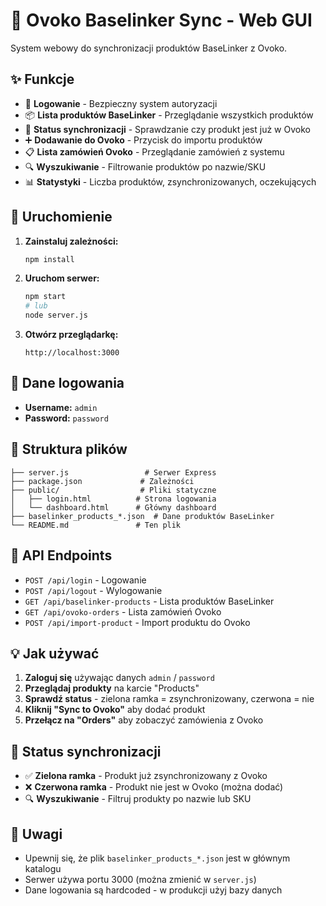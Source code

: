# 🚗 Ovoko Baselinker Sync - Web GUI

System webowy do synchronizacji produktów BaseLinker z Ovoko.

## ✨ Funkcje

- 🔐 **Logowanie** - Bezpieczny system autoryzacji
- 📦 **Lista produktów BaseLinker** - Przeglądanie wszystkich produktów
- 🔄 **Status synchronizacji** - Sprawdzanie czy produkt jest już w Ovoko
- ➕ **Dodawanie do Ovoko** - Przycisk do importu produktów
- 📋 **Lista zamówień Ovoko** - Przeglądanie zamówień z systemu
- 🔍 **Wyszukiwanie** - Filtrowanie produktów po nazwie/SKU
- 📊 **Statystyki** - Liczba produktów, zsynchronizowanych, oczekujących

## 🚀 Uruchomienie

1. **Zainstaluj zależności:**
   ```bash
   npm install
   ```

2. **Uruchom serwer:**
   ```bash
   npm start
   # lub
   node server.js
   ```

3. **Otwórz przeglądarkę:**
   ```
   http://localhost:3000
   ```

## 🔑 Dane logowania

- **Username:** `admin`
- **Password:** `password`

## 📁 Struktura plików

```
├── server.js                 # Serwer Express
├── package.json             # Zależności
├── public/                  # Pliki statyczne
│   ├── login.html          # Strona logowania
│   └── dashboard.html      # Główny dashboard
├── baselinker_products_*.json  # Dane produktów BaseLinker
└── README.md               # Ten plik
```

## 🔧 API Endpoints

- `POST /api/login` - Logowanie
- `POST /api/logout` - Wylogowanie
- `GET /api/baselinker-products` - Lista produktów BaseLinker
- `GET /api/ovoko-orders` - Lista zamówień Ovoko
- `POST /api/import-product` - Import produktu do Ovoko

## 💡 Jak używać

1. **Zaloguj się** używając danych `admin` / `password`
2. **Przeglądaj produkty** na karcie "Products"
3. **Sprawdź status** - zielona ramka = zsynchronizowany, czerwona = nie
4. **Kliknij "Sync to Ovoko"** aby dodać produkt
5. **Przełącz na "Orders"** aby zobaczyć zamówienia z Ovoko

## 🎯 Status synchronizacji

- ✅ **Zielona ramka** - Produkt już zsynchronizowany z Ovoko
- ❌ **Czerwona ramka** - Produkt nie jest w Ovoko (można dodać)
- 🔍 **Wyszukiwanie** - Filtruj produkty po nazwie lub SKU

## 🚨 Uwagi

- Upewnij się, że plik `baselinker_products_*.json` jest w głównym katalogu
- Serwer używa portu 3000 (można zmienić w `server.js`)
- Dane logowania są hardcoded - w produkcji użyj bazy danych 